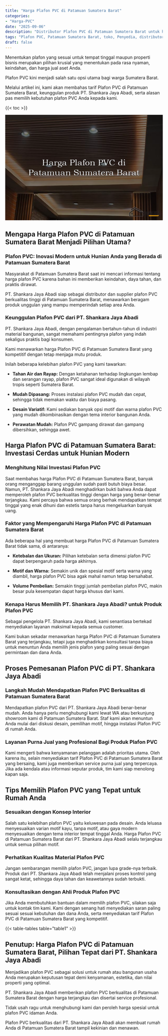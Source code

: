 ```yaml
---
title: "Harga Plafon PVC di Patamuan Sumatera Barat"
categories: 
- "Harga-PVC"
date: "2025-09-06"
description: "Distributor Plafon PVC di Patamuan Sumatera Barat untuk hunian, kantor, serta gerai. Produk berkualitas, variasi motif, pilihan warna menarik, dengan jasa penempatan dikerjakan oleh tenaga ahli profesional serta jaminan resmi!|Servis distribusi Plafon PVC di Patamuan Sumatera Barat untuk keperluan hunian, perkantoran, maupun ritel, beserta produk berkualitas dan pemasangan oleh tim ahli dan kepastian resmi.|Pilihan Plafon PVC di Patamuan Sumatera Barat yang andal untuk hunian, perkantoran, dan toko, dengan material berkualitas dan penempatan dikerjakan oleh tim berpengalaman dan jaminan resmi.|Distribusi Plafon PVC di Patamuan Sumatera Barat untuk tempat tinggal, perkantoran, dan toko, beserta panel unggulan dan instalasi ditangani oleh tim profesional, dilengkapi beserta kepastian resmi.}"
tags: "Plafon PVC, Patamuan Sumatera Barat, toko, Penyedia, distributor"
draft: false
---
```


Menentukan plafon yang sesuai untuk tempat tinggal maupun properti bisnis merupakan pilihan krusial yang menentukan pada rasa nyaman, keindahan, dan harga jual aset Anda.

Plafon PVC kini menjadi salah satu opsi utama bagi warga Sumatera Barat.

Melalui artikel ini, kami akan membahas tarif Plafon PVC di Patamuan Sumatera Barat, keunggulan produk PT. Shankara Jaya Abadi, serta alasan pas memilih kebutuhan plafon PVC Anda kepada kami.

{{< toc >}}

![Harga Plafon PVC di Patamuan Sumatera Barat](/images/Harga-PVC/Harga-Plafon-PVC-di-Patamuan-Sumatera-Barat.png)


## Mengapa Harga Plafon PVC di Patamuan Sumatera Barat Menjadi Pilihan Utama?

### Plafon PVC: Inovasi Modern untuk Hunian Anda yang Berada di Patamuan Sumatera Barat

Masyarakat di Patamuan Sumatera Barat saat ini mencari informasi tentang harga plafon PVC karena bahan ini memberikan keindahan, daya tahan, dan praktis dirawat.

PT. Shankara Jaya Abadi siap sebagai distributor dan supplier plafon PVC berkualitas tinggi di Patamuan Sumatera Barat, menawarkan beragam produk unggulan yang mampu memperindah setiap area Anda.

### Keunggulan Plafon PVC dari PT. Shankara Jaya Abadi

PT. Shankara Jaya Abadi, dengan pengalaman bertahun-tahun di industri material bangunan, sangat memahami pentingnya plafon yang indah sekaligus praktis bagi konsumen.

Kami menawarkan harga Plafon PVC di Patamuan Sumatera Barat yang kompetitif dengan tetap menjaga mutu produk.

Inilah beberapa kelebihan plafon PVC yang kami tawarkan:

- **Tahan Air dan Rayap:** Dengan ketahanan terhadap lingkungan lembap dan serangan rayap, plafon PVC sangat ideal digunakan di wilayah tropis seperti Sumatera Barat.

- **Mudah Dipasang:** Proses instalasi plafon PVC mudah dan cepat, sehingga tidak memakan waktu dan biaya pasang.

- **Desain Variatif:** Kami sediakan banyak opsi motif dan warna plafon PVC yang mudah dikombinasikan dengan tema interior bangunan Anda.

- **Perawatan Mudah:** Plafon PVC gampang dirawat dan gampang dibersihkan, sehingga awet.

## Harga Plafon PVC di Patamuan Sumatera Barat: Investasi Cerdas untuk Hunian Modern

### Menghitung Nilai Investasi Plafon PVC

Saat membahas harga Plafon PVC di Patamuan Sumatera Barat, banyak orang menganggap barang unggulan sudah pasti butuh biaya besar. Namun, PT. Shankara Jaya Abadi menghadirkan bukti bahwa Anda dapat memperoleh plafon PVC berkualitas tinggi dengan harga yang benar-benar terjangkau. Kami percaya bahwa semua orang berhak mendapatkan tempat tinggal yang enak dihuni dan estetis tanpa harus mengeluarkan banyak uang.

### Faktor yang Mempengaruhi Harga Plafon PVC di Patamuan Sumatera Barat

Ada beberapa hal yang membuat harga Plafon PVC di Patamuan Sumatera Barat tidak sama, di antaranya:

- **Ketebalan dan Ukuran:** Pilihan ketebalan serta dimensi plafon PVC dapat berpengaruh pada harga akhirnya.

- **Motif dan Warna:** Semakin unik dan spesial motif serta warna yang diambil, harga plafon PVC bisa agak mahal namun tetap bersahabat.

- **Volume Pembelian:** Semakin tinggi jumlah pembelian plafon PVC, makin besar pula kesempatan dapat harga khusus dari kami.

### Kenapa Harus Memilih PT. Shankara Jaya Abadi? untuk Produk Plafon PVC

Sebagai pengelola PT. Shankara Jaya Abadi, kami senantiasa bertekad menyediakan layanan maksimal kepada semua customer.

Kami bukan sekadar menawarkan harga Plafon PVC di Patamuan Sumatera Barat yang terjangkau, tetapi juga menghadirkan konsultasi tanpa biaya untuk menuntun Anda memilih jenis plafon yang paling sesuai dengan permintaan dan dana Anda.

## Proses Pemesanan Plafon PVC di PT. Shankara Jaya Abadi

### Langkah Mudah Mendapatkan Plafon PVC Berkualitas di Patamuan Sumatera Barat

Mendapatkan plafon PVC dari PT. Shankara Jaya Abadi benar-benar mudah. Anda hanya perlu menghubungi kami lewat WA atau berkunjung showroom kami di Patamuan Sumatera Barat. Staf kami akan menuntun Anda mulai dari diskusi desain, pemilihan motif, hingga instalasi Plafon PVC di rumah Anda.

### Layanan Purna Jual yang Profesional Bagi Produk Plafon PVC

Kami mengerti bahwa kenyamanan pelanggan adalah prioritas utama. Oleh karena itu, selain menyediakan tarif Plafon PVC di Patamuan Sumatera Barat yang bersaing, kami juga memberikan service purna jual yang terpercaya. Jika ada kendala atau informasi seputar produk, tim kami siap menolong kapan saja.

## Tips Memilih Plafon PVC yang Tepat untuk Rumah Anda

### Sesuaikan dengan Konsep Interior

Salah satu kelebihan plafon PVC yaitu keluwesan pada desain. Anda leluasa menyesuaikan varian motif kayu, tanpa motif, atau gaya modern menyesuaikan dengan tema interior tempat tinggal Anda. Harga Plafon PVC di Patamuan Sumatera Barat dari PT. Shankara Jaya Abadi selalu terjangkau untuk semua pilihan motif.

### Perhatikan Kualitas Material Plafon PVC

Jangan sembarangan memilih plafon PVC, jangan lupa grade-nya terbaik. Produk dari PT. Shankara Jaya Abadi telah menjalani proses kontrol yang sangat ketat, sehingga daya tahan dan keawetannya sudah terbukti.

### Konsultasikan dengan Ahli Produk Plafon PVC

Jika Anda membutuhkan bantuan dalam memilih plafon PVC, silakan saja untuk kontak tim kami. Kami dengan senang hati menyediakan saran paling sesuai sesuai kebutuhan dan dana Anda, serta menyediakan tarif Plafon PVC di Patamuan Sumatera Barat yang kompetitif.

{{< table-tables table="table1" >}}

## Penutup: Harga Plafon PVC di Patamuan Sumatera Barat, Pilihan Tepat dari PT. Shankara Jaya Abadi

Menjadikan plafon PVC sebagai solusi untuk rumah atau bangunan usaha Anda merupakan keputusan tepat demi kenyamanan, estetika, dan nilai properti yang optimal.

PT. Shankara Jaya Abadi memberikan plafon PVC berkualitas di Patamuan Sumatera Barat dengan harga terjangkau dan disertai service profesional.

Tidak usah ragu untuk menghubungi kami dan peroleh harga spesial untuk plafon PVC idaman Anda.

Plafon PVC berkualitas dari PT. Shankara Jaya Abadi akan membuat rumah Anda di Patamuan Sumatera Barat tampil kekinian dan menawan.